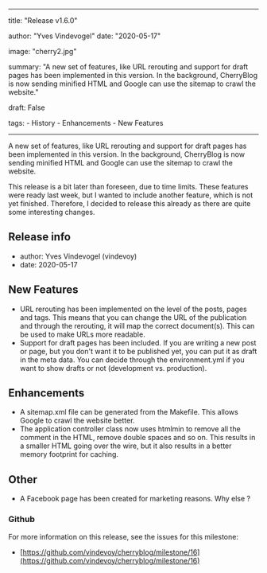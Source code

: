 ---

title: "Release v1.6.0"

author: "Yves Vindevogel"
date: "2020-05-17"

image: "cherry2.jpg"

summary: "A new set of features, like URL rerouting and support for draft pages has been implemented in this version. In the background, CherryBlog is now sending minified HTML and Google can use the sitemap to crawl the website."

draft: False

tags:
    - History
    - Enhancements
    - New Features

----------

A new set of features, like URL rerouting and support for draft pages has been implemented in this version. In the background, CherryBlog is now sending minified HTML and Google can use the sitemap to crawl the website.

This release is a bit later than foreseen, due to time limits.  These features were ready last week, but I wanted to include another feature, which is not yet finished.  Therefore, I decided to release this already as there are quite some interesting changes.

## Release info

- author: Yves Vindevogel (vindevoy)
- date: 2020-05-17

## New Features

- URL rerouting has been implemented on the level of the posts, pages and tags.  This means that you can change the URL of the publication and through the rerouting, it will map the correct document(s).  This can be used to make URLs more readable.
- Support for draft pages has been included.  If you are writing a new post or page, but you don't want it to be published yet, you can put it as draft in the meta data.  You can decide through the environment.yml if you want to show drafts or not (development vs. production).  

## Enhancements

- A sitemap.xml file can be generated from the Makefile.  This allows Google to crawl the website better.
- The application controller class now uses htmlmin to remove all the comment in the HTML, remove double spaces and so on.  This results in a smaller HTML going over the wire, but it also results in a better memory footprint for caching.

## Other

- A Facebook page has been created for marketing reasons.  Why else ?

### Github 

For more information on this release, see the issues for this milestone:

- [https://github.com/vindevoy/cherryblog/milestone/16](https://github.com/vindevoy/cherryblog/milestone/16)